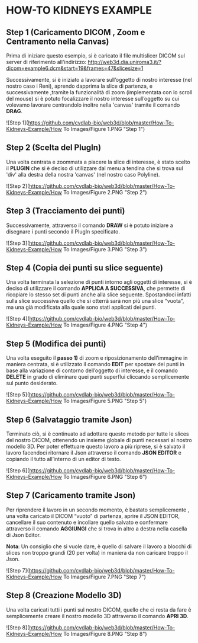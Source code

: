 HOW-TO KIDNEYS EXAMPLE
======================

## Step 1 (Caricamento DICOM , Zoom e Centramento nella Canvas)

Prima di iniziare questo esempio, si è caricato il file multislicer DICOM sul server di riferimento all'indirizzo:
http://web3d.dia.uniroma3.it/?dicom=example6.dcm&start=19&frames=47&slicesize=1 

Successivamente, si è iniziato a lavorare sull’oggetto di nostro interesse (nel nostro caso i Reni), aprendo dapprima la slice di partenza, e successivamente ,tramite la funzionalità di zoom (implementata con lo scroll del mouse) si è potuto focalizzare il nostro interesse sull’oggetto su cui volevamo lavorare centrandolo inoltre nella 'canvas' tramite il comando __DRAG__.

![Step 1](https://github.com/cvdlab-bio/web3d/blob/master/How-To-Kidneys-Example/How To Images/Figure 1.PNG "Step 1")

## Step 2 (Scelta del PlugIn)

Una volta centrata e zoommata a piacere la slice di interesse, è stato scelto il __PLUGIN__ che si è deciso di utilizzare dal menu a tendina che si trova sul 'div' alla destra della nostra 'canvas' (nel nostro caso Polyline). 

![Step 2](https://github.com/cvdlab-bio/web3d/blob/master/How-To-Kidneys-Example/How To Images/Figure 2.PNG "Step 2")

## Step 3 (Tracciamento dei punti)

Successivamente, attraverso il comando __DRAW__ si è potuto iniziare a disegnare i punti secondo il PlugIn specificato.

![Step 3](https://github.com/cvdlab-bio/web3d/blob/master/How-To-Kidneys-Example/How To Images/Figure 3.PNG "Step 3")

## Step 4 (Copia dei punti su slice seguente)

Una volta terminata la selezione di punti intorno agli oggetti di interesse, si è deciso di utilizzare il comando __APPLICA A SUCCESSIVA__, che permette di ricopiare lo stesso set di punti anche alla slice seguente.
Spostandoci infatti sulla slice successiva quello che si otterrà sarà non più una slice “vuota”, ma una già modificata alla quale sono stati applicati dei punti.

![Step 4](https://github.com/cvdlab-bio/web3d/blob/master/How-To-Kidneys-Example/How To Images/Figure 4.PNG "Step 4")

## Step 5 (Modifica dei punti)

Una volta eseguito il __passo 1)__ di zoom e riposizionamento dell’immagine in maniera centrata, si è utilizzato il comando __EDIT__ per spostare dei punti in base alla variazione di contorno dell’oggetto di interesse, e il comando __DELETE__ in grado di eliminare quei punti superflui cliccando semplicemente sul punto desiderato.

![Step 5](https://github.com/cvdlab-bio/web3d/blob/master/How-To-Kidneys-Example/How To Images/Figure 5.PNG "Step 5")

## Step 6 (Salvataggio tramite Json)

Terminato ciò, si è continuato ad adottare questo metodo per tutte le slices del nostro DICOM, ottenendo un insieme globale di punti necessari al nostro modello 3D.
Per poter effettuare questo lavoro a più riprese, si è salvato il lavoro facendoci ritornare il Json attraverso il comando __JSON EDITOR__ e copiando il tutto all’interno di un editor di testo.

![Step 6](https://github.com/cvdlab-bio/web3d/blob/master/How-To-Kidneys-Example/How To Images/Figure 6.PNG "Step 6")

## Step 7 (Caricamento tramite Json)

Per riprendere il lavoro in un secondo momento, è bastato semplicemente , una volta caricato il DICOM “vuoto” di partenza, aprire il JSON EDITOR, cancellare il suo contenuto e incollare quello salvato e confermare attraverso il comando __AGGIUNGI__ che si trova in altro a destra nella casella di Json Editor.

__Nota__: Un consiglio che si vuole dare, è quello di salvare il lavoro a blocchi di slices non troppo grandi (20 per volta) in maniera da non caricare troppo il Json.

![Step 7](https://github.com/cvdlab-bio/web3d/blob/master/How-To-Kidneys-Example/How To Images/Figure 7.PNG "Step 7")

## Step 8 (Creazione Modello 3D)

Una volta caricati tutti i punti sul nostro DICOM, quello che ci resta da fare è semplicemente creare il nostro modello 3D attraverso il comando __APRI 3D__.

![Step 8](https://github.com/cvdlab-bio/web3d/blob/master/How-To-Kidneys-Example/How To Images/Figure 8.PNG "Step 8")
